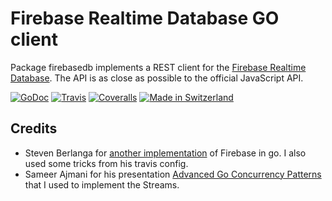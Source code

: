 # Firebase Realtime Database GO client

Package firebasedb implements a REST client for the
[Firebase Realtime Database](https://firebase.google.com/docs/database/).
The API is as close as possible to the official JavaScript API.

[![GoDoc](https://godoc.org/github.com/BlueMasters/firebasedb?status.svg)](https://godoc.org/github.com/BlueMasters/firebasedb)
[![Travis](https://img.shields.io/travis/BlueMasters/firebasedb.svg)](https://travis-ci.org/BlueMasters/firebasedb)
[![Coveralls](https://img.shields.io/coveralls/BlueMasters/firebasedb.svg)](https://coveralls.io/github/BlueMasters/firebasedb)
[![Made in Switzerland](https://img.shields.io/badge/Made%20with%20♥%20in-Fribourg%20%2F%20Switzerland-blue.svg)](http://fribourg.ch/fr/)

## Credits
* Steven Berlanga for [another implementation](https://github.com/zabawaba99/firego) of
  Firebase in go. I also used some tricks from his travis config.
* Sameer Ajmani for his presentation [Advanced Go Concurrency Patterns](https://blog.golang.org/advanced-go-concurrency-patterns)
  that I used to implement the Streams.